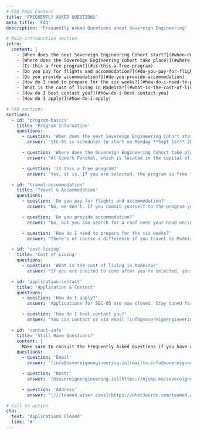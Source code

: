 ```yaml
---
# FAQ Page Content
title: 'FREQUENTLY ASKED QUESTIONS'
meta_title: 'FAQ'
description: 'Frequently Asked Questions about Sovereign Engineering'

# Main introduction section
intro:
  content: |
    - [When does the next Sovereign Engineering Cohort start?](#when-does-the-next-sovereign-engineering-cohort-start)
    - [Where does the Sovereign Engineering Cohort take place?](#where-does-the-sovereign-engineering-cohort-take-place)
    - [Is this a free program?](#is-this-a-free-program)
    - [Do you pay for flights and accommodation?](#do-you-pay-for-flights-and-accommodation)
    - [Do you provide accommodation?](#do-you-provide-accommodation)
    - [How do I need to prepare for the six weeks?](#how-do-i-need-to-prepare-for-the-six-weeks)
    - [What is the cost of living in Madeira?](#what-is-the-cost-of-living-in-madeira)
    - [How do I best contact you?](#how-do-i-best-contact-you)
    - [How do I apply?](#how-do-i-apply)

# FAQ sections
sections:
  - id: 'program-basics'
    title: 'Program Information'
    questions:
      - question: 'When does the next Sovereign Engineering Cohort start?'
        answer: 'SEC-05 is scheduled to start on Monday **Sept 1st** 2025 at 9am. Applications for this cohort are now closed.'

      - question: 'Where does the Sovereign Engineering Cohort take place?'
        answer: "At Cowork Funchal, which is located in the capital of Madeira, an island in the Atlantic Ocean and part of Portugal.\n\nAddress: Rua das Mercês 41, 9000-224 Funchal, Portugal\n\nLocation Pin: [///teamed.wiser.cans](https://what3words.com/teamed.wiser.cans)"

      - question: 'Is this a free program?'
        answer: "Yes, it is. If you are selected, the program is free for you. We'll take care of the shared coworking space and make sure you feel at home. This location will be our homebase until the final Demo Day.\n\nThat said, we are not going to work 24/7. Grant yourself some time off after our working sessions to relax and enjoy the island.\n\n**Note:** Applications for SEC-05 are now closed."

  - id: 'travel-accommodation'
    title: 'Travel & Accommodation'
    questions:
      - question: 'Do you pay for flights and accommodation?'
        answer: "No, we don't. If you commit yourself to the program you have to organize your flights and accommodation yourself. If you, for any reason, are not able to do this, please reach out to us."

      - question: 'Do you provide accommodation?'
        answer: "No, but you can search for a roof over your head on:\n\n* [Nomadlist - Madeira](https://nomadlist.com/madeira)\n* [An Island Apart](https://www.anislandapart.com)\n* [Booking.com](https://www.booking.com)\n* [Airbnb](https://www.airbnb.com)\n\nThere's also [madeirafriends.org](https://madeirafriends.org) which is a community that can help with many things."

      - question: 'How do I need to prepare for the six weeks?'
        answer: "There's of course a difference if you travel to Madeira on your own, or with a family. Besides this, your preparations should be approached like a longer than normal working holiday of six weeks. So, pack enough clothes and hardware that you'll be needing for living out of your suitcase for a while.\n\nIf you have special needs, please reach out to us and we'll see how we can help you settle in."

  - id: 'cost-living'
    title: 'Cost of Living'
    questions:
      - question: 'What is the cost of living in Madeira?'
        answer: "If you are invited to come after you're selected, you need to take care of a personal budget for 6 weeks, including flight tickets, rent for accommodation, spending money for daily expenses such as breakfast, lunch and dinner. Pocket money for the weekend outings is also not a bad idea, since you'll be able to explore beautiful Madeira once you're there.\n\nA so-called ballpark figure is hard to calculate in general, as Madeira might be cheaper for participants who come from the US or north-west Europe. If you come from southern Europe or Asia or the Americas it might be more expensive. Besides this it also depends on your personal preferences for accommodation, etc.\n\nBe sure to check out:\n\n* [Nomadlist - Cost of Living in Madeira](https://nomadlist.com/madeira)\n* [Numbeo - Cost of Living in Funchal](https://www.numbeo.com/cost-of-living/in/Funchal)\n\n**Note:** Applications for SEC-05 are now closed."

  - id: 'application-contact'
    title: 'Application & Contact'
    questions:
      - question: 'How do I apply?'
        answer: 'Applications for SEC-05 are now closed. Stay tuned for future opportunities to join our community of builders.'

      - question: 'How do I best contact you?'
        answer: "You can contact us via email [info@sovereignengineering.io](mailto:info@sovereignengineering.io) or via [nostr](https://njump.me/sovereignengineering.io). We'll do our best to get back to you as soon as possible."

  - id: 'contact-info'
    title: 'Still Have Questions?'
    content: |
      Make sure to consult the Frequently Asked Questions if you have any questions. If the FAQ doesn't answer your question, please reach out to us using the contact information below.
    questions:
      - question: 'Email'
        answer: '[info@sovereignengineering.io](mailto:info@sovereignengineering.io)'

      - question: 'Nostr'
        answer: '[@sovereignengineering.io](https://njump.me/sovereignengineering.io)'

      - question: 'Address'
        answer: "[///teamed.wiser.cans](https://what3words.com/teamed.wiser.cans)\n\nSovereign Engineering Shipyard\n\nRua das Mercês 41 · Funchal, Funchal · 9000-224 Madeira · Portugal"

# Call to action
cta:
  text: 'Applications Closed'
  link: '#'
---
```

